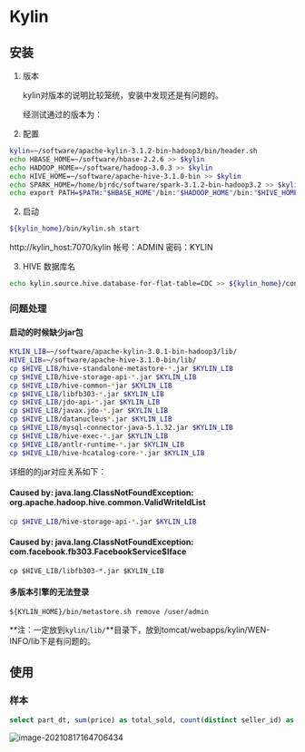 Kylin
===

## 安装

1. 版本

   kylin对版本的说明比较笼统，安装中发现还是有问题的。

   经测试通过的版本为：

2. 配置

```sh
kylin=~/software/apache-kylin-3.1.2-bin-hadoop3/bin/header.sh
echo HBASE_HOME=~/software/hbase-2.2.6 >> $kylin
echo HADOOP_HOME=~/software/hadoop-3.0.3 >> $kylin
echo HIVE_HOME=~/software/apache-hive-3.1.0-bin >> $kylin
echo SPARK_HOME=/home/bjrdc/software/spark-3.1.2-bin-hadoop3.2 >> $kylin
echo export PATH=$PATH:"$HBASE_HOME"/bin:"$HADOOP_HOME"/bin:"$HIVE_HOME"/bin >> $kylin
```
2. 启动

```sh
${kylin_home}/bin/kylin.sh start
```
http://kylin_host:7070/kylin
帐号：ADMIN	密码：KYLIN

3. HIVE 数据库名

```sh
echo kylin.source.hive.database-for-flat-table=CDC >> ${kylin_home}/conf/kylin.properties
```
### 问题处理

#### 启动的时候缺少jar包

```sh
KYLIN_LIB=~/software/apache-kylin-3.0.1-bin-hadoop3/lib/
HIVE_LIB=~/software/apache-hive-3.1.0-bin/lib/
cp $HIVE_LIB/hive-standalone-metastore-*.jar $KYLIN_LIB
cp $HIVE_LIB/hive-storage-api-*.jar $KYLIN_LIB
cp $HIVE_LIB/hive-common-*jar $KYLIN_LIB
cp $HIVE_LIB/libfb303-*.jar $KYLIN_LIB
cp $HIVE_LIB/jdo-api-*.jar $KYLIN_LIB                          
cp $HIVE_LIB/javax.jdo-*.jar $KYLIN_LIB
cp $HIVE_LIB/datanucleus*.jar $KYLIN_LIB
cp $HIVE_LIB/mysql-connector-java-5.1.32.jar $KYLIN_LIB
cp $HIVE_LIB/hive-exec-*.jar $KYLIN_LIB
cp $HIVE_LIB/antlr-runtime-*.jar $KYLIN_LIB 
cp $HIVE_LIB/hive-hcatalog-core-*.jar $KYLIN_LIB                         
```

详细的的jar对应关系如下：

#### Caused by: java.lang.ClassNotFoundException: org.apache.hadoop.hive.common.ValidWriteIdList

```sh
cp $HIVE_LIB/hive-storage-api-*.jar $KYLIN_LIB
```

#### Caused by: java.lang.ClassNotFoundException: com.facebook.fb303.FacebookService$Iface

```
cp $HIVE_LIB/libfb303-*.jar $KYLIN_LIB
```



#### 多版本引擎的无法登录

```
${KYLIN_HOME}/bin/metastore.sh remove /user/admin
```

**注：一定放到`kylin/lib/`**目录下，放到tomcat/webapps/kylin/WEN-INFO/lib下是有问题的。

## 使用

### 样本

```sql
select part_dt, sum(price) as total_sold, count(distinct seller_id) as sellers from kylin_sales group by part_dt order by part_dt
```

![image-20210817164706434](/ICESX/ISunflower/nonecode/IKylin.assets/image-20210817164706434.png)


